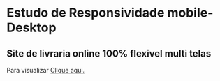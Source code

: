 # Estudo de Responsividade mobile-Desktop
## Site de livraria online 100% flexivel multi telas


<p>Para visualizar <a href="https://estudo-mobile-desktop.vercel.app/">Clique aqui.</a></p>


